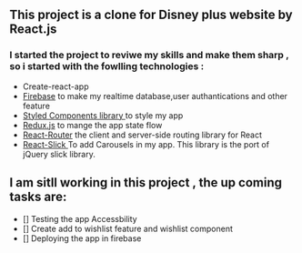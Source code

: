 ## This project is a clone for Disney plus website by React.js 
### I started the project to reviwe my skills and make them sharp , so i started with the fowlling technologies : 
- Create-react-app 
- [Firebase](https://firebase.google.com/) to make my realtime database,user authantications and other feature  
- [Styled Components library ](https://styled-components.com/)  to style my app  
- [Redux.js](https://redux.js.org/introduction/getting-started) to mange the app state flow  
- [React-Router](https://reactrouter.com/docs/en/v6/getting-started/tutorial) the client and server-side routing library for React 
- [React-Slick ](https://react-slick.neostack.com/) To add Carousels in my app. This library is the port of jQuery slick library. 

## I am sitll working in this project , the up coming tasks are:
 - [] Testing the app Accessbility
 - [] Create add to wishlist feature and wishlist component 
 - [] Deploying the app in firebase
  
